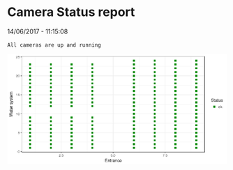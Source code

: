 Camera Status report
================
14/06/2017 - 11:15:08

    All cameras are up and running

![](camreport_files/figure-markdown_github/unnamed-chunk-2-1.png)

